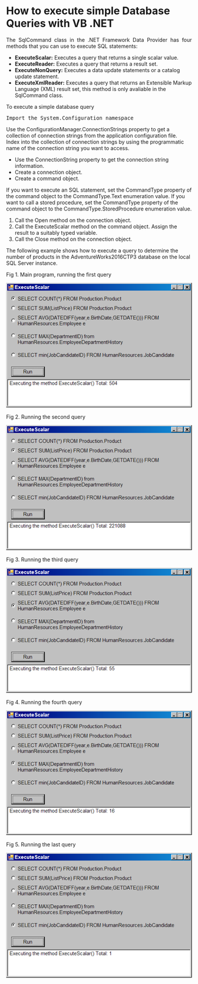 # How to execute simple Database Queries with VB .NET

<p align="justify">
The SqlCommand class in the .NET Framework Data Provider has four methods that you can use to execute SQL statements:
</p>
<p>
<ul>
<li><b>ExecuteScalar:</b> Executes a query that returns a single scalar value.</li>
<li><b>ExecuteReader:</b> Executes a query that returns a result set.</li>
<li><b>ExecuteNonQuery:</b> Executes a data update statements or a catalog update statement.</li>
<li><b>ExecuteXmlReader:</b> Executes a query that returns an Extensible Markup Language (XML) result set, this method is only avaliable in the SqlCommand class.</li>
</ul>
</p>
<p>
To execute a simple database query
</p>
<pre>
Import the System.Configuration namespace
</pre>
<p>
Use the ConfigurationManager.ConnectionStrings property to get a collection of connection strings from the application configuration file.
Index into the collection of connection strings by using the programmatic name of the connection string you want to access.
</p>
<p>
<ul>
<li>Use the ConnectionString property to get the connection string information.</li>
<li>Create a connection object.</li>
<li>Create a command object.</li>
</ul>
</p>
<p>
If you want to execute an SQL statement, set the CommandType property of the command object to the CommandType.Text enumeration value. If you want to call a stored procedure, set the CommandType property of the command object to the CommandType.StoredProcedure enumeration value.
<ol>
<li>Call the Open method on the connection object.</li>
<li>Call the ExecuteScalar method on the command object. Assign the result to a suitably typed variable.</li>
<li>Call the Close method on the connection object.</li>
</ol>
The following example shows how to execute a query to determine the number of products in the AdventureWorks2016CTP3 database on the local SQL Server instance.
</p>
Fig 1. Main program, running the first query
<p>
<div>
<img src="images/fig1.png">
</div>
</p>
Fig 2. Running the second query
<p>
<div>
<img src="images/fig2.png">
</div>
</p>
Fig 3. Running the third query
<p>
<div>
<img src="images/fig3.png">
</div>
</p>
Fig 4. Running the fourth query
<p>
<div>
<img src="images/fig4.png">
</div>
</p>
Fig 5. Running the last query
<p>
<div>
<img src="images/fig5.png">
</div>
</p>